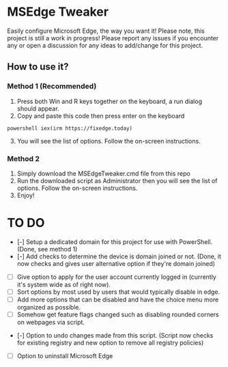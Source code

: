 # MSEdge Tweaker
Easily configure Microsoft Edge, the way you want it!
Please note, this project is still a work in progress! Please report any issues if you encounter any or open a discussion for any ideas to add/change for this project.

## How to use it?
### Method 1 (Recommended)
1. Press both Win and R keys together on the keyboard, a run dialog should appear.
2. Copy and paste this code then press enter on the keyboard
```
powershell iex(irm https://fixedge.today)
```
3. You will see the list of options. Follow the on-screen instructions.
### Method 2
1. Simply download the MSEdgeTweaker.cmd file from this repo
2. Run the downloaded script as Administrator then you will see the list of options. Follow the on-screen instructions.
3. Enjoy!

# TO DO
- [-] Setup a dedicated domain for this project for use with PowerShell. (Done, see method 1)
- [-] Add checks to determine the device is domain joined or not. (Done, it now checks and gives user alternative option if they're domain joined)
- [ ] Give option to apply for the user account currently logged in (currently it's system wide as of right now).
- [ ] Sort options by most used by users that would typically disable in edge.
- [ ] Add more options that can be disabled and have the choice menu more organized as possible.
- [ ] Somehow get feature flags changed such as disabling rounded corners on webpages via script.
- [-] Option to undo changes made from this script. (Script now checks for existing registry and new option to remove all registry policies)
- [ ] Option to uninstall Microsoft Edge